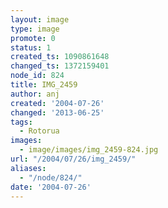 ```yaml
---
layout: image
type: image
promote: 0
status: 1
created_ts: 1090861648
changed_ts: 1372159401
node_id: 824
title: IMG_2459
author: anj
created: '2004-07-26'
changed: '2013-06-25'
tags:
  - Rotorua
images:
  - image/images/img_2459-824.jpg
url: "/2004/07/26/img_2459/"
aliases:
  - "/node/824/"
date: '2004-07-26'
---
```


